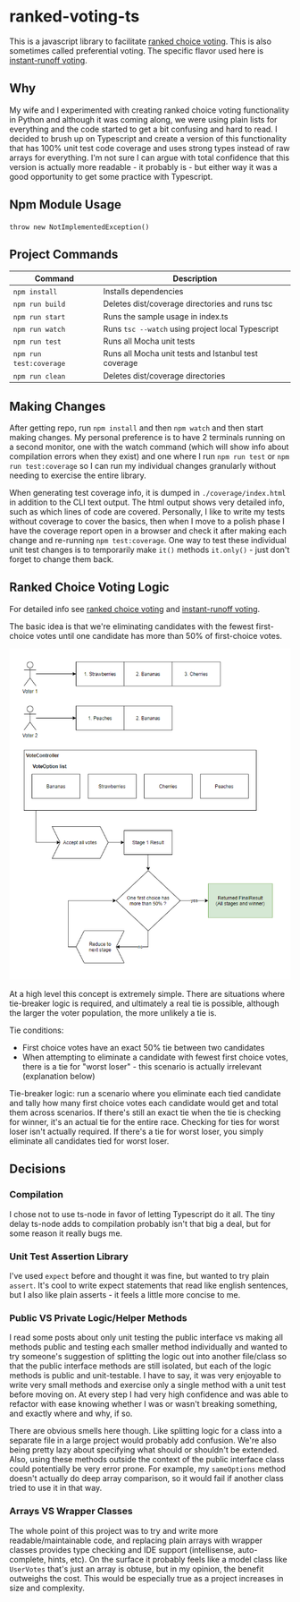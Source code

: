 # ranked-voting-ts

This is a javascript library to facilitate [ranked choice voting](https://en.wikipedia.org/wiki/Ranked_voting). This is also sometimes called preferential voting. The specific flavor used here is [instant-runoff voting](https://en.wikipedia.org/wiki/Instant-runoff_voting).

## Why

My wife and I experimented with creating ranked choice voting functionality in Python and although it was coming along, we were using plain lists for everything and the code started to get a bit confusing and hard to read. I decided to brush up on Typescript and create a version of this functionality that has 100% unit test code coverage and uses strong types instead of raw arrays for everything. I'm not sure I can argue with total confidence that this version is actually more readable - it probably is - but either way it was a good opportunity to get some practice with Typescript.

## Npm Module Usage

`throw new NotImplementedException()`

## Project Commands

| Command | Description |
|---|---|
| `npm install` | Installs dependencies |
| `npm run build` | Deletes dist/coverage directories and runs tsc |
| `npm run start` | Runs the sample usage in index.ts |
| `npm run watch` | Runs `tsc --watch` using project local Typescript |
| `npm run test` | Runs all Mocha unit tests |
| `npm run test:coverage` | Runs all Mocha unit tests and Istanbul test coverage |
| `npm run clean` | Deletes dist/coverage directories |

## Making Changes

After getting repo, run `npm install` and then `npm watch` and then start making changes. My personal preference is to have 2 terminals running on a second monitor, one with the watch command (which will show info about compilation errors when they exist) and one where I run `npm run test` or `npm run test:coverage` so I can run my individual changes granularly without needing to exercise the entire library.

When generating test coverage info, it is dumped in `./coverage/index.html` in addition to the CLI text output. The html output shows very detailed info, such as which lines of code are covered. Personally, I like to write my tests without coverage to cover the basics, then when I move to a polish phase I have the coverage report open in a browser and check it after making each change and re-running `npm test:coverage`. One way to test these individual unit test changes is to temporarily make `it()` methods `it.only()` - just don't forget to change them back.

## Ranked Choice Voting Logic

For detailed info see [ranked choice voting](https://en.wikipedia.org/wiki/Ranked_voting) and [instant-runoff voting](https://en.wikipedia.org/wiki/Instant-runoff_voting).

The basic idea is that we're eliminating candidates with the fewest first-choice votes until one candidate has more than 50% of first-choice votes.

![Ranked Choice Voting Algorithm](docs/RankedChoiceVoting.png)

At a high level this concept is extremely simple. There are situations where tie-breaker logic is required, and ultimately a real tie is possible, although the larger the voter population, the more unlikely a tie is.

Tie conditions:
- First choice votes have an exact 50% tie between two candidates
- When attempting to eliminate a candidate with fewest first choice votes, there is a tie for "worst loser" - this scenario is actually irrelevant (explanation below)

Tie-breaker logic: run a scenario where you eliminate each tied candidate and tally how many first choice votes each candidate would get and total them across scenarios. If there's still an exact tie when the tie is checking for winner, it's an actual tie for the entire race. Checking for ties for worst loser isn't actually required. If there's a tie for worst loser, you simply eliminate all candidates tied for worst loser.

## Decisions

### Compilation

I chose not to use ts-node in favor of letting Typescript do it all. The tiny delay ts-node adds to compilation probably isn't that big a deal, but for some reason it really bugs me.

### Unit Test Assertion Library

I've used `expect` before and thought it was fine, but wanted to try plain `assert`. It's cool to write expect statements that read like english sentences, but I also like plain asserts - it feels a little more concise to me.

### Public VS Private Logic/Helper Methods

I read some posts about only unit testing the public interface vs making all methods public and testing each smaller method individually and wanted to try someone's suggestion of splitting the logic out into another file/class so that the public interface methods are still isolated, but each of the logic methods is public and unit-testable. I have to say, it was very enjoyable to write very small methods and exercise only a single method with a unit test before moving on. At every step I had very high confidence and was able to refactor with ease knowing whether I was or wasn't breaking something, and exactly where and why, if so.

There are obvious smells here though. Like splitting logic for a class into a separate file in a large project would probably add confusion. We're also being pretty lazy about specifying what should or shouldn't be extended. Also, using these methods outside the context of the public interface class could potentially be very error prone. For example, my `sameOptions` method doesn't actually do deep array comparison, so it would fail if another class tried to use it in that way.

### Arrays VS Wrapper Classes

The whole point of this project was to try and write more readable/maintainable code, and replacing plain arrays with wrapper classes provides type checking and IDE support (intellisense, auto-complete, hints, etc). On the surface it probably feels like a model class like `UserVotes` that's just an array is obtuse, but in my opinion, the benefit outweighs the cost. This would be especially true as a project increases in size and complexity.
